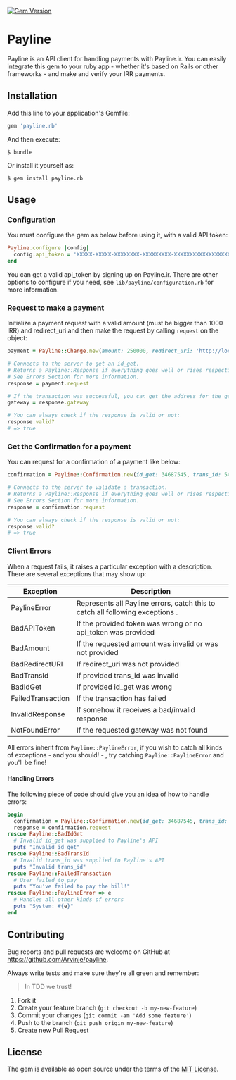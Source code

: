 [![Gem Version](https://badge.fury.io/rb/payline.rb.svg)](http://badge.fury.io/rb/payline.rb)
# Payline

Payline is an API client for handling payments with Payline.ir. You can easily integrate this gem to your ruby app - whether it's based on Rails or other frameworks - and make and verify your IRR payments.

## Installation

Add this line to your application's Gemfile:

```ruby
gem 'payline.rb'
```

And then execute:

    $ bundle

Or install it yourself as:

    $ gem install payline.rb

## Usage

### Configuration

You must configure the gem as below before using it, with a valid API token:
```ruby
Payline.configure |config|
  config.api_token = 'XXXXX-XXXXX-XXXXXXXX-XXXXXXXXX-XXXXXXXXXXXXXXXXXXXXX'
end
```
You can get a valid api_token by signing up on Payline.ir.
There are other options to configure if you need, see `lib/payline/configuration.rb` for more information.

### Request to make a payment

Initialize a payment request with a valid amount (must be bigger than 1000 IRR) and redirect_uri and then make the request by calling `request` on the object:

```ruby
payment = Payline::Charge.new(amount: 250000, redirect_uri: 'http://localhost:3000/payment')

# Connects to the server to get an id_get.
# Returns a Payline::Response if everything goes well or rises respective error for the situation.
# See Errors Section for more information.
response = payment.request

# If the transaction was successful, you can get the address for the generated gateway:
gateway = response.gateway

# You can always check if the response is valid or not:
response.valid?
# => true
```

### Get the Confirmation for a payment

You can request for a confirmation of a payment like below:

```ruby
confirmation = Payline::Confirmation.new(id_get: 34687545, trans_id: 5463466)

# Connects to the server to validate a transaction.
# Returns a Payline::Response if everything goes well or rises respective error for the situation.
# See Errors Section for more information.
response = confirmation.request

# You can always check if the response is valid or not:
response.valid?
# => true
```

### Client Errors

When a request fails, it raises a particular exception with a description.
There are several exceptions that may show up:

| Exception | Description |
| --------- | ----------- |
| PaylineError | Represents all Payline errors, catch this to catch all following exceptions . |
| BadAPIToken | If the provided token was wrong or no api_token was provided |
| BadAmount | If the requested amount was invalid or was not provided |
| BadRedirectURI | If redirect_uri was not provided |
| BadTransId | If provided trans_id was invalid |
| BadIdGet | If provided id_get was wrong |
| FailedTransaction |  If the transaction has failed |
| InvalidResponse | If somehow it receives a bad/invalid response |
| NotFoundError | If the requested gateway was not found |

All errors inherit from ```Payline::PaylineError```, if you wish to catch all kinds of exceptions - and you should! - , try catching ```Payline::PaylineError``` and you'll be fine!

#### Handling Errors

The following piece of code should give you an idea of how to handle errors:

```ruby
begin
  confirmation = Payline::Confirmation.new(id_get: 34687545, trans_id: 5463466)
  response = confirmation.request
rescue Payline::BadIdGet
  # Invalid id_get was supplied to Payline's API
  puts "Invalid id_get"
rescue Payline::BadTransId
  # Invalid trans_id was supplied to Payline's API
  puts "Invalid trans_id"
rescue Payline::FailedTransaction
  # User failed to pay
  puts "You've failed to pay the bill!"
rescue Payline::PaylineError => e
  # Handles all other kinds of errors
  puts "System: #{e}"
end
```

## Contributing

Bug reports and pull requests are welcome on GitHub at https://github.com/Arvinje/payline.

Always write tests and make sure they're all green and remember:
> In TDD we trust!

1. Fork it
2. Create your feature branch (`git checkout -b my-new-feature`)
3. Commit your changes (`git commit -am 'Add some feature'`)
4. Push to the branch (`git push origin my-new-feature`)
5. Create new Pull Request

## License

The gem is available as open source under the terms of the [MIT License](http://opensource.org/licenses/MIT).
